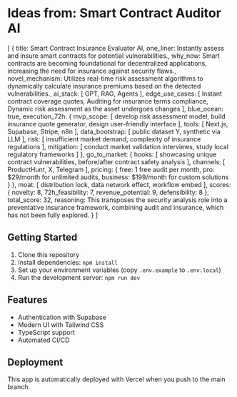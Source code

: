 # Ideas from: Smart Contract Auditor AI

[
  {
    title: Smart Contract Insurance Evaluator AI,
    one_liner: Instantly assess and insure smart contracts for potential vulnerabilities.,
    why_now: Smart contracts are becoming foundational for decentralized applications, increasing the need for insurance against security flaws.,
    novel_mechanism: Utilizes real-time risk assessment algorithms to dynamically calculate insurance premiums based on the detected vulnerabilities.,
    ai_stack: [
      GPT,
      RAG,
      Agents
    ],
    edge_use_cases: [
      Instant contract coverage quotes,
      Auditing for insurance terms compliance,
      Dynamic risk assessment as the asset undergoes changes
    ],
    blue_ocean: true,
    execution_72h: {
      mvp_scope: [
        develop risk assessment model,
        build insurance quote generator,
        design user-friendly interface
      ],
      tools: [
        Next.js,
        Supabase,
        Stripe,
        n8n
      ],
      data_bootstrap: [
        public dataset Y,
        synthetic via LLM
      ],
      risk: [
        insufficient market demand,
        complexity of insurance regulations
      ],
      mitigation: [
        conduct market validation interviews,
        study local regulatory frameworks
      ]
    },
    go_to_market: {
      hooks: [
        showcasing unique contract vulnerabilities,
        before/after contract safety analysis
      ],
      channels: [
        ProductHunt,
        X,
        Telegram
      ],
      pricing: {
        free: 1 free audit per month,
        pro: $29/month for unlimited audits,
        business: $199/month for custom solutions
      }
    },
    moat: [
      distribution lock,
      data network effect,
      workflow embed
    ],
    scores: {
      novelty: 8,
      72h_feasibility: 7,
      revenue_potential: 9,
      defensibility: 8
    },
    total_score: 32,
    reasoning: This transposes the security analysis role into a preventative insurance framework, combining audit and insurance, which has not been fully explored.
  }
]

## Getting Started

1. Clone this repository
2. Install dependencies: `npm install`
3. Set up your environment variables (copy `.env.example` to `.env.local`)
4. Run the development server: `npm run dev`

## Features

- Authentication with Supabase
- Modern UI with Tailwind CSS
- TypeScript support
- Automated CI/CD

## Deployment

This app is automatically deployed with Vercel when you push to the main branch.